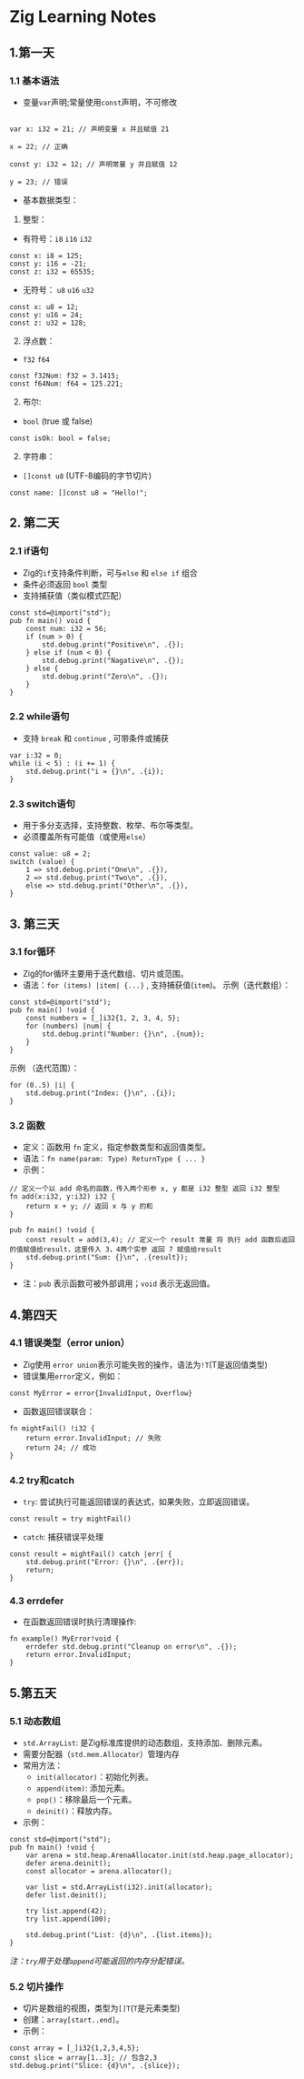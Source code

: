 # Zig Learning Notes
## 1.第一天

### 1.1 基本语法

* 变量`var`声明;常量使用`const`声明，不可修改

```zig

var x: i32 = 21; // 声明变量 x 并且赋值 21

x = 22; // 正确

const y: i32 = 12; // 声明常量 y 并且赋值 12

y = 23; // 错误

```

- 基本数据类型：

1. 整型：

- 有符号：`i8` `i16` `i32`
```zig
const x: i8 = 125;
const y: i16 = -21;
const z: i32 = 65535;
```

- 无符号： `u8` `u16` `u32`
```zig
const x: u8 = 12;
const y: u16 = 24;
const z: u32 = 128;
```
2.  浮点数：
  - `f32` `f64`
```zig
const f32Num: f32 = 3.1415;
const f64Num: f64 = 125.221;
```
2. 布尔:
  * `bool` (true 或 false)
```zig
const isOk: bool = false;
```
2. 字符串：
  * `[]const u8` (UTF-8编码的字节切片)
```zig
const name: []const u8 = "Hello!";
```

## 2. 第二天
### 2.1 if语句
* Zig的`if`支持条件判断，可与`else` 和 `else if` 组合
* 条件必须返回 `bool` 类型
* 支持捕获值（类似模式匹配）
```zig
const std=@import("std");
pub fn main() void {
	const num: i32 = 56;
	if (num > 0) {
	    std.debug.print("Positive\n", .{});
	} else if (num < 0) {
	    std.debug.print("Nagative\n", .{});
	} else {
	    std.debug.print("Zero\n", .{});
	}
}
```
### 2.2 while语句
* 支持 `break` 和 `continue` , 可带条件或捕获
```zig
var i:32 = 0;
while (i < 5) : (i += 1) {
    std.debug.print("i = {}\n", .{i});
}
```
### 2.3 switch语句
  * 用于多分支选择，支持整数、枚举、布尔等类型。
  * 必须覆盖所有可能值（或使用`else`）
```zig
const value: u8 = 2;
switch (value) {
    1 => std.debug.print("One\n", .{}),
    2 => std.debug.print("Two\n", .{}),
    else => std.debug.print("Other\n", .{}),
}
```

## 3. 第三天
### 3.1 for循环
* Zig的for循环主要用于迭代数组、切片或范围。
* 语法：`for (items) |item| {...}` , 支持捕获值(`item`)。
示例（迭代数组）：
```zig
const std=@import("std");
pub fn main() !void {
    const numbers = [_]i32{1, 2, 3, 4, 5};
    for (numbers) |num| {
        std.debug.print("Number: {}\n", .{num});
    }
}
```

示例 （迭代范围）：
```zig
for (0..5) |i| {
    std.debug.print("Index: {}\n", .{i});
}
```

### 3.2 函数
- 定义：函数用 `fn` 定义，指定参数类型和返回值类型。
- 语法：`fn name(param: Type) ReturnType { ... }`
- 示例：
```zig
// 定义一个以 add 命名的函数，传入两个形参 x, y 都是 i32 整型 返回 i32 整型
fn add(x:i32, y:i32) i32 {
    return x + y; // 返回 x 与 y 的和
}

pub fn main() !void {
    const result = add(3,4); // 定义一个 result 常量 将 执行 add 函数后返回的值赋值给result，这里传入 3，4两个实参 返回 7 赋值给result
    std.debug.print("Sum: {}\n", .{result});
}
```
* 注：`pub` 表示函数可被外部调用；`void` 表示无返回值。

##  4.第四天
### 4.1 错误类型（error union）
* Zig使用 `error union`表示可能失败的操作，语法为`!T`(T是返回值类型)
* 错误集用`error`定义，例如：
```zig
const MyError = error{InvalidInput, Overflow}
```
* 函数返回错误联合：
```zig
fn mightFail() !i32 {
    return error.InvalidInput; // 失败
    return 24; // 成功
}
```

### 4.2 try和catch
* `try`: 尝试执行可能返回错误的表达式，如果失败，立即返回错误。
```zig
const result = try mightFail()
```
* `catch`: 捕获错误平处理
```zig
const result = mightFail() catch |err| {
    std.debug.print("Error: {}\n", .{err});
    return;
}
```

### 4.3 errdefer
* 在函数返回错误时执行清理操作:
```zig
fn example() MyError!void {
    errdefer std.debug.print("Cleanup on error\n", .{});
    return error.InvalidInput;
}
```

## 5.第五天
### 5.1 动态数组
* `std.ArrayList`: 是Zig标准库提供的动态数组，支持添加、删除元素。
* 需要分配器（`std.mem.Allocator`）管理内存
* 常用方法：
	* `init(allocator)`：初始化列表。
	* `append(item)`: 添加元素。
	* `pop()`：移除最后一个元素。
	* `deinit()`：释放内存。
* 示例：
```zig
const std=@import("std");
pub fn main() !void {
	var arena = std.heap.ArenaAllocator.init(std.heap.page_allocator);
	defer arena.deinit();
	const allocator = arena.allocator();

	var list = std.ArrayList(i32).init(allocator);
	defer list.deinit();

	try list.append(42);
	try list.append(100);

	std.debug.print("List: {d}\n", .{list.items});
}
```

*注：`try`用于处理`append`可能返回的内存分配错误。*
### 5.2 切片操作
* 切片是数组的视图，类型为`[]T`(`T`是元素类型)
* 创建：`array[start..end]`。
* 示例：
```zig
const array = [_]i32{1,2,3,4,5};
const slice = array[1..3]; // 包含2,3
std.debug.print("Slice: {d}\n", .{slice});
```
